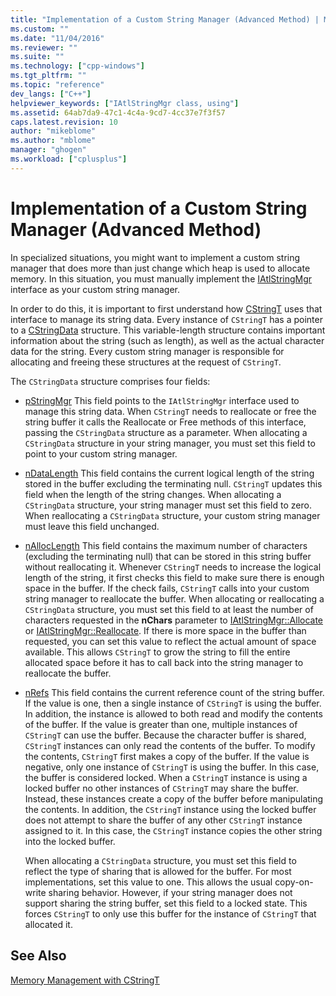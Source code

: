 ```yaml
---
title: "Implementation of a Custom String Manager (Advanced Method) | Microsoft Docs"
ms.custom: ""
ms.date: "11/04/2016"
ms.reviewer: ""
ms.suite: ""
ms.technology: ["cpp-windows"]
ms.tgt_pltfrm: ""
ms.topic: "reference"
dev_langs: ["C++"]
helpviewer_keywords: ["IAtlStringMgr class, using"]
ms.assetid: 64ab7da9-47c1-4c4a-9cd7-4cc37e7f3f57
caps.latest.revision: 10
author: "mikeblome"
ms.author: "mblome"
manager: "ghogen"
ms.workload: ["cplusplus"]
---
```

# Implementation of a Custom String Manager (Advanced Method)
In specialized situations, you might want to implement a custom string manager that does more than just change which heap is used to allocate memory. In this situation, you must manually implement the [IAtlStringMgr](../atl-mfc-shared/reference/iatlstringmgr-class.md) interface as your custom string manager.  
  
 In order to do this, it is important to first understand how [CStringT](../atl-mfc-shared/reference/cstringt-class.md) uses that interface to manage its string data. Every instance of `CStringT` has a pointer to a [CStringData](../atl-mfc-shared/reference/cstringdata-class.md) structure. This variable-length structure contains important information about the string (such as length), as well as the actual character data for the string. Every custom string manager is responsible for allocating and freeing these structures at the request of `CStringT`.  
  
 The `CStringData` structure comprises four fields:  
  
-   [pStringMgr](../atl-mfc-shared/reference/cstringdata-class.md#pstringmgr) This field points to the `IAtlStringMgr` interface used to manage this string data. When `CStringT` needs to reallocate or free the string buffer it calls the Reallocate or Free methods of this interface, passing the `CStringData` structure as a parameter. When allocating a `CStringData` structure in your string manager, you must set this field to point to your custom string manager.  
  
-   [nDataLength](../atl-mfc-shared/reference/cstringdata-class.md#ndatalength) This field contains the current logical length of the string stored in the buffer excluding the terminating null. `CStringT` updates this field when the length of the string changes. When allocating a `CStringData` structure, your string manager must set this field to zero. When reallocating a `CStringData` structure, your custom string manager must leave this field unchanged.  
  
-   [nAllocLength](../atl-mfc-shared/reference/cstringdata-class.md#nalloclength) This field contains the maximum number of characters (excluding the terminating null) that can be stored in this string buffer without reallocating it. Whenever `CStringT` needs to increase the logical length of the string, it first checks this field to make sure there is enough space in the buffer. If the check fails, `CStringT` calls into your custom string manager to reallocate the buffer. When allocating or reallocating a `CStringData` structure, you must set this field to at least the number of characters requested in the **nChars** parameter to [IAtlStringMgr::Allocate](../atl-mfc-shared/reference/iatlstringmgr-class.md#allocate) or [IAtlStringMgr::Reallocate](../atl-mfc-shared/reference/iatlstringmgr-class.md#reallocate). If there is more space in the buffer than requested, you can set this value to reflect the actual amount of space available. This allows `CStringT` to grow the string to fill the entire allocated space before it has to call back into the string manager to reallocate the buffer.  
  
-   [nRefs](../atl-mfc-shared/reference/cstringdata-class.md#nrefs) This field contains the current reference count of the string buffer. If the value is one, then a single instance of `CStringT` is using the buffer. In addition, the instance is allowed to both read and modify the contents of the buffer. If the value is greater than one, multiple instances of `CStringT` can use the buffer. Because the character buffer is shared, `CStringT` instances can only read the contents of the buffer. To modify the contents, `CStringT` first makes a copy of the buffer. If the value is negative, only one instance of `CStringT` is using the buffer. In this case, the buffer is considered locked. When a `CStringT` instance is using a locked buffer no other instances of `CStringT` may share the buffer. Instead, these instances create a copy of the buffer before manipulating the contents. In addition, the `CStringT` instance using the locked buffer does not attempt to share the buffer of any other `CStringT` instance assigned to it. In this case, the `CStringT` instance copies the other string into the locked buffer.  
  
     When allocating a `CStringData` structure, you must set this field to reflect the type of sharing that is allowed for the buffer. For most implementations, set this value to one. This allows the usual copy-on-write sharing behavior. However, if your string manager does not support sharing the string buffer, set this field to a locked state. This forces `CStringT` to only use this buffer for the instance of `CStringT` that allocated it.  
  
## See Also  
 [Memory Management with CStringT](../atl-mfc-shared/memory-management-with-cstringt.md)

